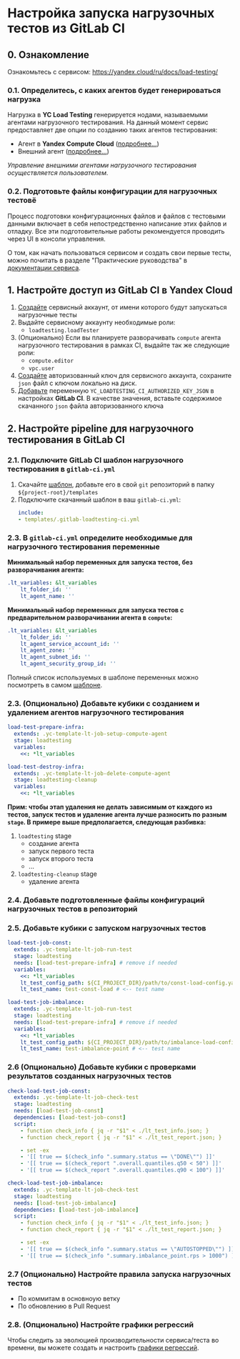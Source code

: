 # Настройка запуска нагрузочных тестов из GitLab CI

## 0. Ознакомление

Ознакомьтесь с сервисом: https://yandex.cloud/ru/docs/load-testing/

### 0.1. Определитесь, с каких агентов будет генерироваться нагрузка

Нагрузка в **YC Load Testing** генерируется нодами, называемыми агентами нагрузочного тестирования. На данный момент сервис предоставляет две опции по созданию таких агентов тестирования:
- Агент в **Yandex Compute Cloud** ([подробнее...](https://yandex.cloud/ru/docs/load-testing/operations/create-agent))
- Внешний агент ([подробнее...](https://yandex.cloud/ru/docs/load-testing/tutorials/loadtesting-external-agent))

_Управление внешними агентами нагрузочного тестирования осуществляется пользователем._

### 0.2. Подготовьте файлы конфигурации для нагрузочных тестовё

Процесс подготовки конфигурационных файлов и файлов с тестовыми данными включает в себя непостредственно написание этих файлов и отладку. Все эти подготовительные работы рекомендуется проводить через UI в консоли управления.

О том, как начать пользоваться сервисом и создать свои первые тесты, можно почитать в разделе "Практические руководства" в [документации сервиса](https://yandex.cloud/ru/docs/load-testing/).


## 1. Настройте доступ из GitLab CI в Yandex Cloud

1. [Создайте](https://yandex.cloud/ru/docs/iam/quickstart-sa) сервисный аккаунт, от имени которого будут запускаться нагрузочные тесты
2. Выдайте сервисному аккаунту необходимые роли:
    - `loadtesting.loadTester`
3. (Опционально) Если вы планируете разворачивать `compute` агента нагрузочного тестирования в рамках CI, выдайте так же следующие роли:
    - `compute.editor`
    - `vpc.user`
4. [Создайте](https://yandex.cloud/ru/docs/iam/concepts/authorization/key) авторизованный ключ для сервисного аккаунта, сохраните `json` файл
  с ключом локально на диск.
5. [Добавьте](https://docs.gitlab.com/ee/ci/variables/#for-a-project) переменную `YC_LOADTESTING_CI_AUTHORIZED_KEY_JSON` в настройках **GitLab CI**. В качестве значения, вставьте содержимое скачанного `json` файла авторизованного ключа

## 2. Настройте pipeline для нагрузочного тестирования в GitLab CI

### 2.1. Подключите GitLab CI шаблон нагрузочного тестирования в `gitlab-ci.yml`
1. Скачайте [шаблон](templates/.gitlab-loadtesting-ci.yml), добавьте его в свой `git` репозиторий в папку `${project-root}/templates`
2. Подключите скачанный шаблон в ваш `gitlab-ci.yml`:
    ```yaml
    include:
    - templates/.gitlab-loadtesting-ci.yml
    ```

### 2.3. В `gitlab-ci.yml` определите необходимые для нагрузочного тестирования переменные

**Минимальный набор переменных для запуска тестов, без разворачивания агента:**
```yaml
.lt_variables: &lt_variables
    lt_folder_id: ''
    lt_agent_name: ''
```

**Минимальный набор переменных для запуска тестов с предварительном разворачивании агента в `compute`:**
```yaml
.lt_variables: &lt_variables
    lt_folder_id: '' 
    lt_agent_service_account_id: '' 
    lt_agent_zone: ''
    lt_agent_subnet_id: ''
    lt_agent_security_group_id: ''
```

Полный список используемых в шаблоне переменных можно посмотреть в самом [шаблоне](templates/.gitlab-loadtesting-ci.yml).

### 2.3. (Опционально) Добавьте кубики с созданием и удалением агентов нагрузочного тестирования

```yaml
load-test-prepare-infra:
  extends: .yc-template-lt-job-setup-compute-agent
  stage: loadtesting
  variables:
    <<: *lt_variables

load-test-destroy-infra:
  extends: .yc-template-lt-job-delete-compute-agent
  stage: loadtesting-cleanup
  variables:
    <<: *lt_variables
```

**Прим: чтобы этап удаления не делать зависимым от каждого из тестов, запуск тестов и удаление агента лучше разносить по разным `stage`. В примере выше предполагается, следующая разбивка:**
1. `loadtesting` stage
    - создание агента
    - запуск первого теста
    - запуск второго теста
    - ...
2. `loadtesting-cleanup` stage
    - удаление агента

### 2.4. Добавьте подготовленные файлы конфигураций нагрузочных тестов в репозиторий

### 2.5. Добавьте кубики с запуском нагрузочных тестов

```yaml
load-test-job-const:
  extends: .yc-template-lt-job-run-test
  stage: loadtesting
  needs: [load-test-prepare-infra] # remove if needed
  variables:
    <<: *lt_variables
    lt_test_config_path: ${CI_PROJECT_DIR}/path/to/const-load-config.yaml # <-- path to your test configuration here
    lt_test_name: test-const-load # <-- test name

load-test-job-imbalance:
  extends: .yc-template-lt-job-run-test
  stage: loadtesting
  needs: [load-test-prepare-infra] # remove if needed
  variables:
    <<: *lt_variables
    lt_test_config_path: ${CI_PROJECT_DIR}/path/to/imbalance-load-config.yaml # <-- path to your test configuration here
    lt_test_name: test-imbalance-point # <-- test name
```

### 2.6 (Опционально) Добавьте кубики с проверками результатов созданных нагрузочных тестов

```yaml
check-load-test-job-const:
  extends: .yc-template-lt-job-check-test
  stage: loadtesting
  needs: [load-test-job-const]
  dependencies: [load-test-job-const]
  script:
    - function check_info { jq -r "$1" < ./lt_test_info.json; }
    - function check_report { jq -r "$1" < ./lt_test_report.json; }

    - set -ex
    - '[[ true == $(check_info ".summary.status == \"DONE\"") ]]'
    - '[[ true == $(check_report ".overall.quantiles.q50 < 50") ]]'
    - '[[ true == $(check_report ".overall.quantiles.q90 < 100") ]]'

check-load-test-job-imbalance:
  extends: .yc-template-lt-job-check-test
  stage: loadtesting
  needs: [load-test-job-imbalance]
  dependencies: [load-test-job-imbalance]
  script:
    - function check_info { jq -r "$1" < ./lt_test_info.json; }
    - function check_report { jq -r "$1" < ./lt_test_report.json; }

    - set -ex
    - '[[ true == $(check_info ".summary.status == \"AUTOSTOPPED\"") ]]'
    - '[[ true == $(check_info ".summary.imbalance_point.rps > 1000") ]]'
```

### 2.7 (Опционально) Настройте правила запуска нагрузочных тестов

- По коммитам в основноую ветку
- По обновлению в Pull Request

### 2.8. (Опционально) Настройте графики регрессий

Чтобы следить за эволюцией производительности сервиса/теста во времени, вы можете создать и настроить [графики регрессий](https://yandex.cloud/ru/docs/load-testing/concepts/load-test-regressions).
